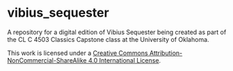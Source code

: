 # vibius_sequester
A repository for a digital edition of Vibius Sequester being created as part of the CL C 4503 Classics Capstone class at the University of Oklahoma.

This work is licensed under a [Creative Commons Attribution-NonCommercial-ShareAlike 4.0 International License](http://creativecommons.org/licenses/by-nc-sa/4.0/).
